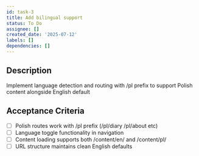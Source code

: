 ```yaml
---
id: task-3
title: Add bilingual support
status: To Do
assignee: []
created_date: '2025-07-12'
labels: []
dependencies: []
---
```


## Description

Implement language detection and routing with /pl prefix to support Polish content alongside English default

## Acceptance Criteria

- [ ] Polish routes work with /pl prefix (/pl/diary /pl/about etc)
- [ ] Language toggle functionality in navigation
- [ ] Content loading supports both /content/en/ and /content/pl/
- [ ] URL structure maintains clean English defaults
